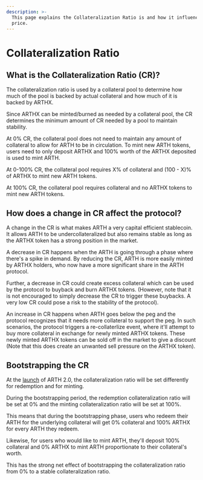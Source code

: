 ```yaml
---
description: >-
  This page explains the Collateralization Ratio is and how it influences the
  price.
---
```


# Collateralization Ratio

## What is the Collateralization Ratio \(CR\)?

The collateralization ratio is used by a collateral pool to determine how much of the pool is backed by actual collateral and how much of it is backed by ARTHX. 

Since ARTHX can be minted/burned as needed by a collateral pool, the CR determines the minimum amount of CR needed by a pool to maintain stability. 

At 0% CR, the collateral pool does not need to maintain any amount of collateral to allow for ARTH to be in circulation. To mint new ARTH tokens, users need to only deposit ARTHX and 100% worth of the ARTHX deposited is used to mint ARTH.

At 0-100% CR, the collateral pool requires X% of collateral and \(100 - X\)% of ARTHX to mint new ARTH tokens.

At 100% CR, the collateral pool requires collateral and no ARTHX tokens to mint new ARTH tokens.

## How does a change in CR affect the protocol?

A change in the CR is what makes ARTH a very capital efficient stablecoin. It allows ARTH to be undercollateralized but also remains stable as long as the ARTHX token has a strong position in the market.

A decrease in CR happens when the ARTH is going through a phase where there's a spike in demand. By reducing the CR, ARTH is more easily minted by ARTHX holders, who now have a more significant share in the ARTH protocol.

Further, a decrease in CR could create excess collateral which can be used by the protocol to buyback and burn ARTHX tokens. \(However, note that it is not encouraged to simply decrease the CR to trigger these buybacks. A very low CR could pose a risk to the stability of the protocol\).

An increase in CR happens when ARTH goes below the peg and the protocol recognizes that it needs more collateral to support the peg. In such scenarios, the protocol triggers a re-collaterlize event, where it'll attempt to buy more collateral in exchange for newly minted ARTHX tokens. These newly minted ARTHX tokens can be sold off in the market to give a discount \(Note that this does create an unwanted sell pressure on the ARTHX token\). 

## Bootstrapping the CR

At the [launch]() of ARTH 2.0, the collateralization ratio will be set differently for redemption and for minting.

During the bootstrapping period, the redemption collateralization ratio will be set at 0% and the minting collateralization ratio will be set at 100%.

This means that during the bootstrapping phase, users who redeem their ARTH for the underlying collateral will get 0% collateral and 100% ARTHX for every ARTH they redeem.

Likewise, for users who would like to mint ARTH, they'll deposit 100% collateral and 0% ARTHX to mint ARTH proportionate to their collateral's worth.

This has the strong net effect of bootstrapping the collateralization ratio from 0% to a stable collateralization ratio.

